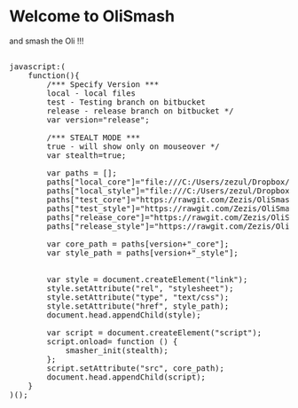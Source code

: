 <h1>Welcome to OliSmash</h1>
<p>and smash the Oli !!!</p>

<pre>

javascript:(
	function(){
		/*** Specify Version ***
		local - local files
		test - Testing branch on bitbucket
		release - release branch on bitbucket */
		var version="release";
		
		/*** STEALT MODE ***
		true - will show only on mouseover */
		var stealth=true;
		
		var paths = [];
		paths["local_core"]="file:///C:/Users/zezul/Dropbox/MOje/Projects/OliSmash/OliSmash-Core.js";
		paths["local_style"]="file:///C:/Users/zezul/Dropbox/MOje/Projects/OliSmash/OliSmash-Style.css";
		paths["test_core"]="https://rawgit.com/Zezis/OliSmash/test/OliSmash-Core.js";
		paths["test_style"]="https://rawgit.com/Zezis/OliSmash/test/OliSmash-Style.css";
		paths["release_core"]="https://rawgit.com/Zezis/OliSmash/release/OliSmash-Core.js";
		paths["release_style"]="https://rawgit.com/Zezis/OliSmash/release/OliSmash-Style.css";
		
		var core_path = paths[version+"_core"];
		var style_path = paths[version+"_style"];
		
		
		var style = document.createElement("link");
		style.setAttribute("rel", "stylesheet");
		style.setAttribute("type", "text/css");
		style.setAttribute("href", style_path);
		document.head.appendChild(style);	

		var script = document.createElement("script");
		script.onload= function () {
			smasher_init(stealth);
		};
		script.setAttribute("src", core_path);
		document.head.appendChild(script);
	}
)();
</pre>
